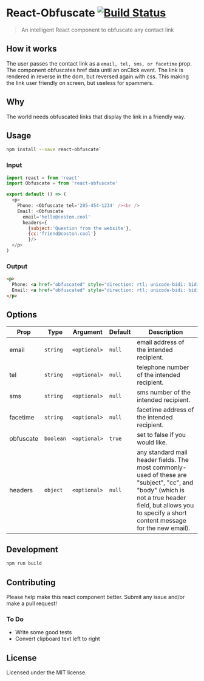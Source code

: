 # React-Obfuscate [![Build Status](https://travis-ci.org/coston/react-obfuscate.png?branch=master)](https://travis-ci.org/coston/react-obfuscate)

> An intelligent React component to obfuscate any contact link

## How it works
The user passes the contact link as a ```email, tel, sms, or facetime``` prop. The component obfuscates href data until an onClick event. The link is rendered in reverse in the dom, but reversed again with css. This making the link user friendly on screen, but useless for spammers.

## Why
The world needs obfuscated links that display the link in a friendly way.

## Usage
```bash
npm install --save react-obfuscate`
```

### Input 
```javascript
import react = from 'react'
import Obfuscate = from 'react-obfuscate'

export default () => (
  <p>
    Phone: <Obfuscate tel='205-454-1234' /><br />
    Email: <Obfuscate 
      email='hello@coston.cool' 
      headers={
        {subject:'Question from the website'},
        {cc:'friend@coston.cool'}
        }/>
  </p>
)
```

### Output
```html
<p>
  Phone: <a href="obfuscated" style="direction: rtl; unicode-bidi: bidi-override;">4321-454-502</a><br>
  Email: <a href="obfuscated" style="direction: rtl; unicode-bidi: bidi-override;">looc.notsoc@olleh</a>
</p>
```

## Options

Prop      | Type      | Argument     | Default   | Description
----------|-----------|--------------|-----------|------------
email     | `string`  | `<optional>` | `null`    | email address of the intended recipient.
tel       | `string`  | `<optional>` | `null`    | telephone number of the intended recipient.
sms       | `string`  | `<optional>` | `null`    | sms number of the intended recipient.
facetime  | `string`  | `<optional>` | `null`    | facetime address of the intended recipient.
obfuscate | `boolean` | `<optional>` | `true`    | set to false if you would like.
headers   | `object`  | `<optional>` | `null`    | any standard mail header fields. The most commonly-used of these are "subject", "cc", and "body" (which is not a true header field, but allows you to specify a short content message for the new email).


## Development

```bash
npm run build
```


## Contributing
Please help make this react component better. Submit any issue and/or make a pull request!

### To Do
- Write some good tests
- Convert clipboard text left to right

## License
Licensed under the MIT license.